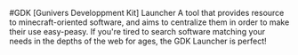 #GDK [Gunivers Developpment Kit] Launcher
A tool that provides resource to minecraft-oriented software, and aims to centralize them in order to make their use easy-peasy.
If you're tired to search software matching your needs in the depths of the web for ages, the GDK Launcher is perfect!